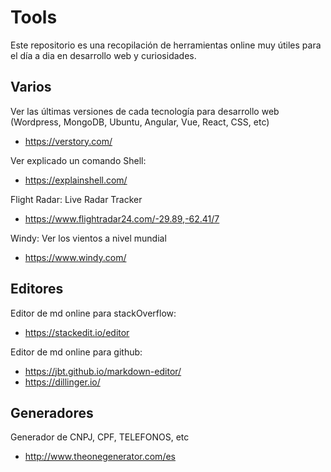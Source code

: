 # Tools
Este repositorio es una recopilación de herramientas online muy útiles para el día a dia en desarrollo web y curiosidades.

## Varios
Ver las últimas versiones de cada tecnología para desarrollo web (Wordpress, MongoDB, Ubuntu, Angular, Vue, React, CSS, etc)
 * https://verstory.com/

Ver explicado un comando Shell:
 * https://explainshell.com/
 
Flight Radar: Live Radar Tracker
 * https://www.flightradar24.com/-29.89,-62.41/7
 
Windy: Ver los vientos a nivel mundial
 * https://www.windy.com/
 
## Editores
Editor de md online para stackOverflow:
 * https://stackedit.io/editor

Editor de md online para github:
 * https://jbt.github.io/markdown-editor/
 * https://dillinger.io/

## Generadores
Generador de CNPJ, CPF, TELEFONOS, etc
 * http://www.theonegenerator.com/es
 
 
